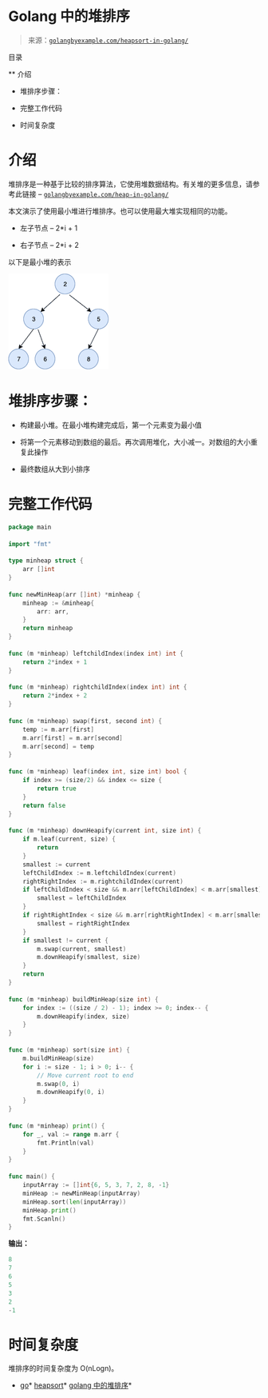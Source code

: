 <!--yml

category: 未分类

date: 2024-10-13 06:06:01

-->

# Golang 中的堆排序

> 来源：[`golangbyexample.com/heapsort-in-golang/`](https://golangbyexample.com/heapsort-in-golang/)

目录

**   介绍

+   堆排序步骤：

+   完整工作代码

+   时间复杂度

# **介绍**

堆排序是一种基于比较的排序算法，它使用堆数据结构。有关堆的更多信息，请参考此链接 – [`golangbyexample.com/heap-in-golang/`](https://golangbyexample.com/heap-in-golang/)

本文演示了使用最小堆进行堆排序。也可以使用最大堆实现相同的功能。

+   左子节点 – 2*i + 1

+   右子节点 – 2*i + 2

以下是最小堆的表示

![](img/693dba4ca31661ce2f15e7001b645441.png)

# **堆排序步骤：**

+   构建最小堆。在最小堆构建完成后，第一个元素变为最小值

+   将第一个元素移动到数组的最后。再次调用堆化，大小减一。对数组的大小重复此操作

+   最终数组从大到小排序

# **完整工作代码**

```go
package main

import "fmt"

type minheap struct {
    arr []int
}

func newMinHeap(arr []int) *minheap {
    minheap := &minheap{
        arr: arr,
    }
    return minheap
}

func (m *minheap) leftchildIndex(index int) int {
    return 2*index + 1
}

func (m *minheap) rightchildIndex(index int) int {
    return 2*index + 2
}

func (m *minheap) swap(first, second int) {
    temp := m.arr[first]
    m.arr[first] = m.arr[second]
    m.arr[second] = temp
}

func (m *minheap) leaf(index int, size int) bool {
    if index >= (size/2) && index <= size {
        return true
    }
    return false
}

func (m *minheap) downHeapify(current int, size int) {
    if m.leaf(current, size) {
        return
    }
    smallest := current
    leftChildIndex := m.leftchildIndex(current)
    rightRightIndex := m.rightchildIndex(current)
    if leftChildIndex < size && m.arr[leftChildIndex] < m.arr[smallest] {
        smallest = leftChildIndex
    }
    if rightRightIndex < size && m.arr[rightRightIndex] < m.arr[smallest] {
        smallest = rightRightIndex
    }
    if smallest != current {
        m.swap(current, smallest)
        m.downHeapify(smallest, size)
    }
    return
}

func (m *minheap) buildMinHeap(size int) {
    for index := ((size / 2) - 1); index >= 0; index-- {
        m.downHeapify(index, size)
    }
}

func (m *minheap) sort(size int) {
    m.buildMinHeap(size)
    for i := size - 1; i > 0; i-- {
        // Move current root to end
        m.swap(0, i)
        m.downHeapify(0, i)
    }
}

func (m *minheap) print() {
    for _, val := range m.arr {
        fmt.Println(val)
    }
}

func main() {
    inputArray := []int{6, 5, 3, 7, 2, 8, -1}
    minHeap := newMinHeap(inputArray)
    minHeap.sort(len(inputArray))
    minHeap.print()
    fmt.Scanln()
}
```

**输出：**

```go
8
7
6
5
3
2
-1
```

# **时间复杂度**

堆排序的时间复杂度为 O(nLogn)。

+   [go](https://golangbyexample.com/tag/go/)*   [heapsort](https://golangbyexample.com/tag/heapsort/)*   [golang 中的堆排序](https://golangbyexample.com/tag/heapsort-in-go/)*
